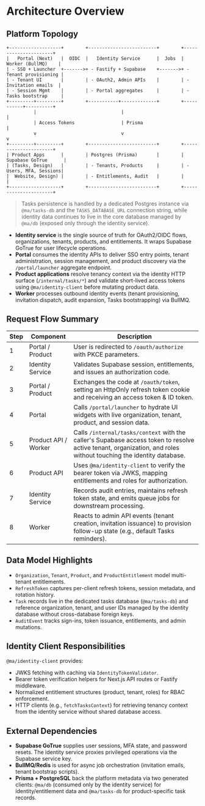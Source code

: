 # Architecture Overview

## Platform Topology

```
+-------------------+        +-------------------------+        +----------------------+
|   Portal (Next)   |  OIDC  |   Identity Service      |  Jobs  |   Worker (BullMQ)    |
| - SSO + Launcher  +------->+ - Fastify + Supabase    +------->+ - Tenant provisioning |
| - Tenant UI       |        | - OAuth2, Admin APIs    |        | - Invitation emails  |
| - Session Mgmt    |        | - Portal aggregates     |        | - Tasks bootstrap     |
+---------+---------+        +-----------+-------------+        +-----------+----------+
          |                               |                                 |
          | Access Tokens                 | Prisma                          |
          v                               v                                 v
+---------+---------+        +-------------------------+        +----------------------+
| Product Apps      |        | Postgres (Prisma)       |        | Supabase GoTrue      |
| (Tasks, Design)   |        | - Tenants, Products     |        | - Users, MFA, Sessions|
|  Website, Design) |        | - Entitlements, Audit   |        |                        |
+-------------------+        +-------------------------+        +----------------------+
```

> Tasks persistence is handled by a dedicated Postgres instance via `@ma/tasks-db` and the `TASKS_DATABASE_URL` connection string, while identity data continues to live in the core database managed by `@ma/db` (exposed only through the identity service).

- **Identity service** is the single source of truth for OAuth2/OIDC flows, organizations, tenants, products, and entitlements. It wraps Supabase GoTrue for user lifecycle operations.
- **Portal** consumes the identity APIs to deliver SSO entry points, tenant administration, session management, and product discovery via the `/portal/launcher` aggregate endpoint.
- **Product applications** resolve tenancy context via the identity HTTP surface (`/internal/tasks/*`) and validate short-lived access tokens using `@ma/identity-client` before mutating product data.
- **Worker** processes outbound identity events (tenant provisioning, invitation dispatch, audit expansion, Tasks bootstrapping) via BullMQ.

## Request Flow Summary

| Step | Component | Description |
| ---- | --------- | ----------- |
| 1 | Portal / Product | User is redirected to `/oauth/authorize` with PKCE parameters. |
| 2 | Identity Service | Validates Supabase session, entitlements, and issues an authorization code. |
| 3 | Portal / Product | Exchanges the code at `/oauth/token`, setting an HttpOnly refresh token cookie and receiving an access token & ID token. |
| 4 | Portal | Calls `/portal/launcher` to hydrate UI widgets with live organization, tenant, product, and session data. |
| 5 | Product API / Worker | Calls `/internal/tasks/context` with the caller's Supabase access token to resolve active tenant, organization, and roles without touching the identity database. |
| 6 | Product API | Uses `@ma/identity-client` to verify the bearer token via JWKS, mapping entitlements and roles for authorization. |
| 7 | Identity Service | Records audit entries, maintains refresh token state, and emits queue jobs for downstream processing. |
| 8 | Worker | Reacts to admin API events (tenant creation, invitation issuance) to provision follow-up state (e.g., default Tasks reminders). |

## Data Model Highlights

- `Organization`, `Tenant`, `Product`, and `ProductEntitlement` model multi-tenant entitlements.
- `RefreshToken` captures per-client refresh tokens, session metadata, and rotation history.
- `Task` records live in the dedicated tasks database (`@ma/tasks-db`) and reference organization, tenant, and user IDs managed by the identity database without cross-database foreign keys.
- `AuditEvent` tracks sign-ins, token issuance, entitlements, and admin mutations.

## Identity Client Responsibilities

`@ma/identity-client` provides:

- JWKS fetching with caching via `IdentityTokenValidator`.
- Bearer token verification helpers for Next.js API routes or Fastify middleware.
- Normalized entitlement structures (product, tenant, roles) for RBAC enforcement.
- HTTP clients (e.g., `fetchTasksContext`) for retrieving tenancy context from the identity service without shared database access.

## External Dependencies

- **Supabase GoTrue** supplies user sessions, MFA state, and password resets. The identity service proxies privileged operations via the Supabase service key.
- **BullMQ/Redis** is used for async job orchestration (invitation emails, tenant bootstrap scripts).
- **Prisma + PostgreSQL** back the platform metadata via two generated clients: `@ma/db` (consumed only by the identity service) for identity/entitlement data and `@ma/tasks-db` for product-specific task records.
